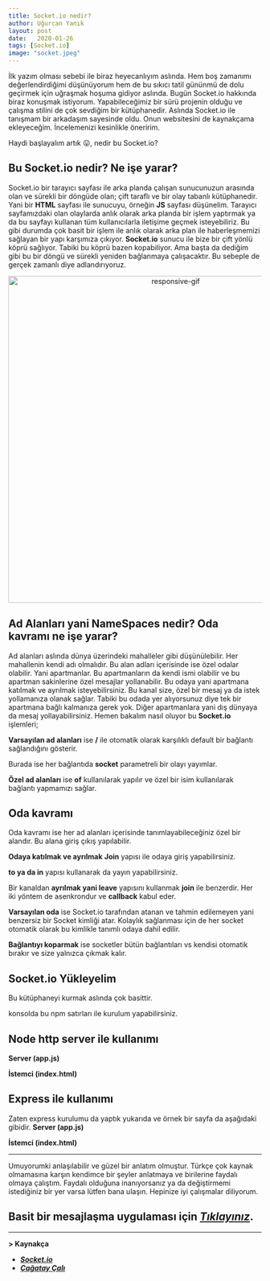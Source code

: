 ```yaml
---
title: Socket.io nedir?
author: Uğurcan Yanık
layout: post
date:   2020-01-26
tags: [Socket.io]
image: "socket.jpeg"
---
```

İlk yazım olması sebebi ile biraz heyecanlıyım aslında. Hem boş zamanımı değerlendirdiğimi düşünüyorum hem de bu sıkıcı tatil gününmü de dolu geçirmek için uğraşmak hoşuma gidiyor aslında. Bugün Socket.io hakkında biraz konuşmak istiyorum. Yapabileceğimiz bir sürü projenin olduğu ve çalışma stilini de çok sevdiğim bir kütüphanedir. Aslında Socket.io ile tanışmam bir arkadaşım sayesinde oldu. Onun websitesini de kaynakçama ekleyeceğim. İncelemenizi kesinlikle öneririm.

Haydi başlayalım artık 😛, nedir bu Socket.io?

## Bu Socket.io nedir? Ne işe yarar?
Socket.io bir tarayıcı sayfası ile arka planda çalışan sunucunuzun arasında olan ve sürekli bir döngüde olan; çift taraflı ve bir olay tabanlı kütüphanedir. Yani bir **HTML** sayfası ile sunucuyu, örneğin **JS** sayfası düşünelim. Tarayıcı sayfamızdaki olan olaylarda anlık olarak arka planda bir işlem yaptırmak ya da bu sayfayı kullanan tüm kullanıcılarla iletişime geçmek isteyebiliriz. Bu gibi durumda çok basit bir işlem ile anlık olarak arka plan ile haberleşmemizi sağlayan bir yapı karşımıza çıkıyor. **Socket.io** sunucu ile bize bir çift yönlü köprü sağlıyor. Tabiki bu köprü bazen kopabiliyor. Ama başta da dediğim gibi bu bir döngü ve sürekli yeniden bağlanmaya çalışacaktır. Bu sebeple de gerçek zamanlı diye adlandırıyoruz.

<p align="center">
	<img style="max-width: 100%; height: auto;"  alt="responsive-gif" src="https://miro.medium.com/max/812/1*7xzCJROjOV6AiaSKTmmlBg.jpeg" width="650">
</p>

## Ad Alanları yani NameSpaces nedir? Oda kavramı ne işe yarar?
Ad alanları aslında dünya üzerindeki mahalleler gibi düşünülebilir. Her mahallenin kendi adı olmalıdır. Bu alan adları içerisinde ise özel odalar olabilir. Yani apartmanlar. Bu apartmanların da kendi ismi olabilir ve bu apartman sakinlerine özel mesajlar yollanabilir. Bu odaya yani apartmana katılmak ve ayrılmak isteyebilirsiniz. Bu kanal size, özel bir mesaj ya da istek yollamanıza olanak sağlar. Tabiki bu odada yer alıyorsunuz diye tek bir apartmana bağlı kalmanıza gerek yok. Diğer apartmanlara yani dış dünyaya da mesaj yollayabilirsiniz. Hemen bakalım nasıl oluyor bu **Socket.io** işlemleri;

**Varsayılan ad alanları** ise **/** ile otomatik olarak karşılıklı default bir bağlantı sağlandığını gösterir.

<script src="https://gist.github.com/ugurcanyanik/ef5e4b6e30ac28781f3e9ba996a273d7.js"></script>

Burada ise her bağlantıda **socket** parametreli bir olayı yayımlar.

<script src="https://gist.github.com/ugurcanyanik/25cb7400a0ee2f2a378d2ad230bb8f67.js"></script>

**Özel ad alanları** ise **of** kullanılarak yapılır ve özel bir isim kullanılarak bağlantı yapmamızı sağlar.

<script src="https://gist.github.com/ugurcanyanik/fac6137af1b6da6bae03201f8947e169.js"></script>

## Oda kavramı
Oda kavramı ise her ad alanları içerisinde tanımlayabileceğiniz özel bir alandır. Bu alana giriş çıkış yapılabilir.

**Odaya katılmak ve ayrılmak**
 **Join** yapısı ile odaya giriş yapabilirsiniz.

<script src="https://gist.github.com/ugurcanyanik/849a24ba870385feffb49a450dc933d6.js"></script>
 **to ya da in** yapısı kullanarak da yayın yapabilirsiniz.
<script src="https://gist.github.com/ugurcanyanik/bca1c02711df688129cf54ae59207a27.js"></script>

 Bir kanaldan **ayrılmak yani leave** yapısını kullanmak **join** ile benzerdir. Her iki yöntem de asenkrondur ve **callback** kabul eder.

 **Varsayılan oda** ise Socket.io tarafından atanan ve tahmin edilemeyen yani benzersiz bir Socket kimliği atar. Kolaylık sağlanması için de her socket otomatik olarak bu kimlikle tanımlı odaya dahil edilir.
<script src="https://gist.github.com/ugurcanyanik/0d861ac1281a7635e9d7addb27b860c2.js"></script>

 **Bağlantıyı koparmak** ise socketler bütün bağlantıları vs kendisi otomatik bırakır ve size yalnızca çıkmak kalır.

## Socket.io Yükleyelim
Bu kütüphaneyi kurmak aslında çok basittir.

<script src="https://gist.github.com/ugurcanyanik/7a9bd4292506b0d855a8c9eeca93b336.js"></script>

konsolda bu npm satırları ile kurulum yapabilirsiniz.

## Node http server ile kullanımı
**Server (app.js)**

<script src="https://gist.github.com/ugurcanyanik/a08bb1cf79486b4e5d621b5ab5692a31.js"></script>

**İstemci (index.html)**

<script src="https://gist.github.com/ugurcanyanik/b3c3d99191919151192d6e328b5c11ef.js"></script>

## Express ile kullanımı
Zaten express kurulumu da yaptık yukarıda ve örnek bir sayfa da aşağıdaki gibidir.
**Server (app.js)**
<script src="https://gist.github.com/ugurcanyanik/716bec7e36b471a63ee3b65cfdd13ef6.js"></script>
**İstemci (index.html)**
<script src="https://gist.github.com/ugurcanyanik/a878d2f12db98728d19b215760bcc88f.js"></script>
-- --
Umuyorumki anlaşılabilir ve güzel bir anlatım olmuştur. Türkçe çok kaynak olmamasına karşın kendimce bir şeyler anlatmaya ve birilerine faydalı olmaya çalıştım. Faydalı olduğuna inanıyorsanız ya da değiştirmemi istediğiniz bir yer varsa lütfen bana ulaşın. Hepinize iyi çalışmalar diliyorum.

## Basit bir mesajlaşma uygulaması için ***[Tıklayınız](https://socket.io/get-started/chat/)***.
-- -- -- -- --
**> Kaynakça**

- ***[Socket.io](https://socket.io/)***
- ***[Çağatay Çalı](https://cagatay.me/node-js-ile-anl%C4%B1k-mesajla%C5%9Fma-uygulamas%C4%B1-yap%C4%B1m%C4%B1-5-c9d3e910a96f)***

<a href="https://twitter.com/share" class="twitter-share-button" data-url="" data-size="large" data-count="none"></a>
<script>!function (d, s, id) {
var js, fjs = d.getElementsByTagName(s)[0]; if (!d.getElementById(id)) {
js = d.createElement(s); js.id = id;
js.src = "//platform.twitter.com/widgets.js";
 fjs.parentNode.insertBefore(js, fjs);
}
}(document, "script", "twitter-wjs");
</script>
